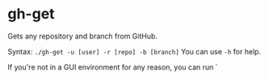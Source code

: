 # gh-get
Gets any repository and branch from GitHub.

Syntax: `./gh-get -u [user] -r [repo] -b [branch]`
You can use `-h` for help.

If you're not in a GUI environment for any reason, you can run `
